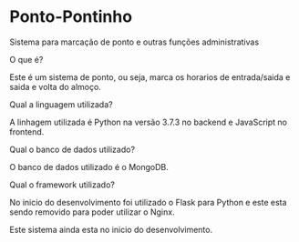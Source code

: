 # Ponto-Pontinho
Sistema para marcação de ponto e outras funções administrativas

O que é?

  Este é um sistema de ponto, ou seja, marca os horarios de entrada/saida e saida e volta do almoço.
  
Qual a linguagem utilizada?

  A linhagem utilizada é Python na versão 3.7.3 no backend e JavaScript no frontend.
  
Qual o banco de dados utilizado?

  O banco de dados utilizado é o MongoDB.
  
Qual o framework utilizado?

  No inicio do desenvolvimento foi utilizado o Flask para Python e este esta sendo removido para poder utilizar o Nginx.


Este sistema ainda esta no inicio do desenvolvimento.
